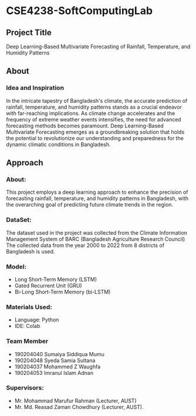 # CSE4238-SoftComputingLab

## Project Title
Deep Learning-Based Multivariate Forecasting of Rainfall, Temperature, and Humidity Patterns


## About

### Idea and Inspiration
In the intricate tapestry of Bangladesh's climate, the accurate prediction of rainfall, temperature, and humidity patterns stands as a crucial endeavor with far-reaching implications. As climate change accelerates and the frequency of extreme weather events intensifies, the need for advanced forecasting methods becomes paramount. Deep Learning-Based Multivariate Forecasting emerges as a groundbreaking solution that holds the potential to revolutionize our understanding and preparedness for the dynamic climatic conditions in Bangladesh.



## Approach

### About:
This project employs a deep learning approach to enhance the precision of forecasting rainfall, temperature, and humidity patterns in Bangladesh, with the overarching goal of predicting future climate trends in the region.

### DataSet: 
The dataset used in the project was collected from the Climate Information Management System of BARC (Bangladesh Agriculture Research Council)
The collected data from the year 2000 to 2022 from 8 districts of Bangladesh is used.

### Model:
* Long Short-Term Memory (LSTM)
* Gated Recurrent Unit (GRU)
* Bi-Long Short-Term Memory (bi-LSTM)

### Materials Used:
* Language: Python
* IDE: Colab

### Team Member
* 190204040 Sumaiya Siddiqua Mumu
* 190204048 Syeda Samia Sultana
* 190204037 Mohammed Z Waughfa
* 190204053 Imranul Islam Adnan

### Supervisors: 
* Mr. Mohammad Marufur Rahman (Lecturer, AUST)
* Mr. Md. Reasad Zaman Chowdhury (Lecturer, AUST).



